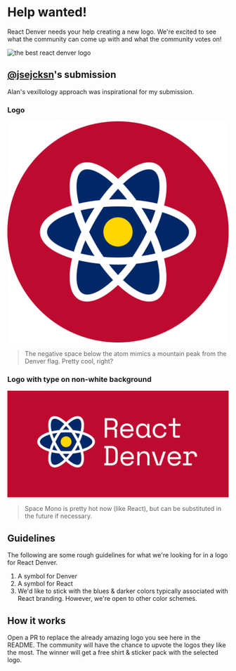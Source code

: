 # Help wanted!
React Denver needs your help creating a new logo. We're excited to see what the community can come up with and what the community votes on!

![the best react denver logo](./images/best-logo.png)

## [@jsejcksn](https://github.com/jsejcksn)'s submission

Alan's vexillology approach was inspirational for my submission.

### Logo
![React Denver logo](./images/rd-icon.png)

> The negative space below the atom mimics a mountain peak from the Denver flag. Pretty cool, right?

### Logo with type on non-white background
![React Denver logo and type](./images/rd-banner.png)

> Space Mono is pretty hot now (like React), but can be substituted in the future if necessary.

## Guidelines
The following are some rough guidelines for what we're looking for in a logo for React Denver.

1. A symbol for Denver
2. A symbol for React
3. We'd like to stick with the blues & darker colors typically associated with React branding. However, we're open to other color schemes.

## How it works

Open a PR to replace the already amazing logo you see here in the README. The community will have the chance to upvote the logos they like the most. The winner will get a free shirt & sticker pack with the selected logo.
